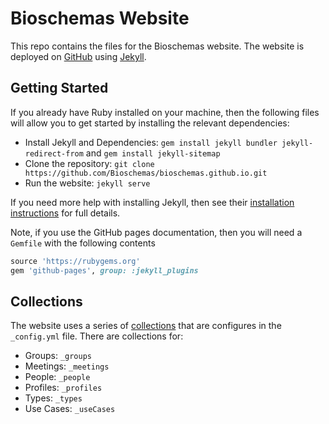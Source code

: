 # Bioschemas Website
This repo contains the files for the Bioschemas website. The website is deployed on [GitHub](https://github.com/) using [Jekyll](https://jekyllrb.com/).

## Getting Started

If you already have Ruby installed on your machine, then the following files will allow you to get started by installing the relevant dependencies:

- Install Jekyll and Dependencies: ```gem install jekyll bundler jekyll-redirect-from``` and ```gem install jekyll-sitemap```
- Clone the repository: ```git clone https://github.com/Bioschemas/bioschemas.github.io.git```
- Run the website: ```jekyll serve```

If you need more help with installing Jekyll, then see their [installation instructions](https://jekyllrb.com/docs/installation/) for full details.

Note, if you use the GitHub pages documentation, then you will need a `Gemfile` with the following contents

```ruby
source 'https://rubygems.org'
gem 'github-pages', group: :jekyll_plugins
```

## Collections

The website uses a series of [collections](https://jekyllrb.com/docs/collections/) that are configures in the `_config.yml` file. There are collections for:

- Groups: `_groups`
- Meetings: `_meetings`
- People: `_people`
- Profiles: `_profiles`
- Types: `_types`
- Use Cases: `_useCases`
